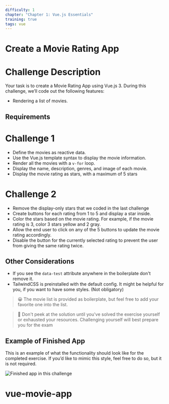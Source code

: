 ```yaml
---
difficulty: 1
chapter: "Chapter 1: Vue.js Essentials"
training: true
tags: vue
---
```


# Create a Movie Rating App

# Challenge Description
Your task is to create a Movie Rating App using Vue.js 3.
During this challenge, we’ll code out the following features:
- Rendering a list of movies.

## Requirements

# Challenge 1
- Define the movies as reactive data.
- Use the Vue.js template syntax to display the movie information.
- Render all the movies with a `v-for` loop.
- Display the name, description, genres, and image of each movie.
- Display the movie rating as stars, with a maximum of 5 stars

# Challenge 2
- Remove the display-only stars that we coded in the last challenge
- Create buttons for each rating from 1 to 5 and display a star inside.
- Color the stars based on the movie rating. For example, if the movie rating is 3, color 3 stars yellow and 2 gray.
- Allow the end user to click on any of the 5 buttons to update the movie rating accordingly.
- Disable the button for the currently selected rating to prevent the user from giving the same rating twice.



## Other Considerations

- If you see the `data-test` attribute anywhere in the boilerplate don't remove it.
- TailwindCSS is preinstalled with the default config. It might be helpful for you, if you want to have some styles. (Not obligatory)

>
> 😀 The movie list is provided as boilerplate, but feel free to add your favorite one into the list.
>

>
> 👀 Don't peek at the solution until you've solved the exercise yourself or exhausted your resources. Challenging yourself will best prepare you for the exam
>


## Example of Finished App

This is an example of what the functionality should look like for the completed exercise. If you’d like to mimic this style, feel free to do so, but it is not required.

![Finished app in this challenge](https://i.imgur.com/HV3dXET.png)
# vue-movie-app
